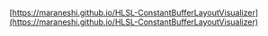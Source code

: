 [https://maraneshi.github.io/HLSL-ConstantBufferLayoutVisualizer](https://maraneshi.github.io/HLSL-ConstantBufferLayoutVisualizer)